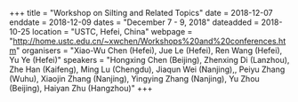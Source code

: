 +++
title = "Workshop on Silting and Related Topics"
date = 2018-12-07
enddate = 2018-12-09
dates = "December 7 - 9, 2018"
dateadded = 2018-10-25
location = "USTC, Hefei, China"
webpage = "http://home.ustc.edu.cn/~xwchen/Workshops%20and%20conferences.htm"
organisers = "Xiao-Wu Chen (Hefei), Jue Le (Hefei), Ren Wang (Hefei), Yu Ye (Hefei)"
speakers = "Hongxing Chen (Beijing), Zhenxing Di (Lanzhou), Zhe Han (Kaifeng), Ming Lu (Chengdu), Jiaqun Wei (Nanjing),, Peiyu Zhang (Wuhu), Xiaojin Zhang (Nanjing), Yingying Zhang (Nanjing), Yu Zhou (Beijing), Haiyan Zhu (Hangzhou)"
+++
